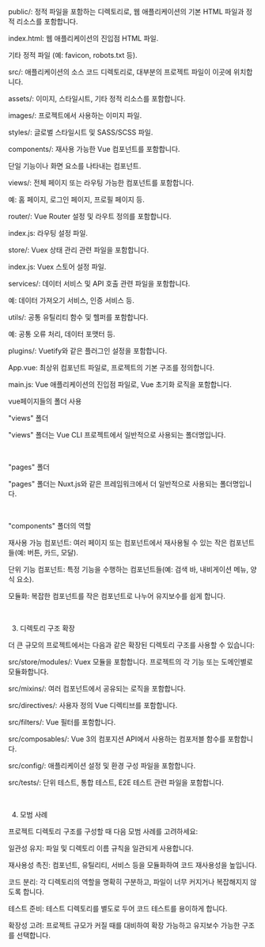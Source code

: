 public/: 정적 파일을 포함하는 디렉토리로, 웹 애플리케이션의 기본 HTML 파일과 정적 리소스를 포함합니다.

index.html: 웹 애플리케이션의 진입점 HTML 파일.

기타 정적 파일 (예: favicon, robots.txt 등).

src/: 애플리케이션의 소스 코드 디렉토리로, 대부분의 프로젝트 파일이 이곳에 위치합니다.

assets/: 이미지, 스타일시트, 기타 정적 리소스를 포함합니다.

images/: 프로젝트에서 사용하는 이미지 파일.

styles/: 글로벌 스타일시트 및 SASS/SCSS 파일.

components/: 재사용 가능한 Vue 컴포넌트를 포함합니다.

단일 기능이나 화면 요소를 나타내는 컴포넌트.

views/: 전체 페이지 또는 라우팅 가능한 컴포넌트를 포함합니다.

예: 홈 페이지, 로그인 페이지, 프로필 페이지 등.

router/: Vue Router 설정 및 라우트 정의를 포함합니다.

index.js: 라우팅 설정 파일.

store/: Vuex 상태 관리 관련 파일을 포함합니다.

index.js: Vuex 스토어 설정 파일.

services/: 데이터 서비스 및 API 호출 관련 파일을 포함합니다.

예: 데이터 가져오기 서비스, 인증 서비스 등.

utils/: 공통 유틸리티 함수 및 헬퍼를 포함합니다.

예: 공통 오류 처리, 데이터 포맷터 등.

plugins/: Vuetify와 같은 플러그인 설정을 포함합니다.

App.vue: 최상위 컴포넌트 파일로, 프로젝트의 기본 구조를 정의합니다.

main.js: Vue 애플리케이션의 진입점 파일로, Vue 초기화 로직을 포함합니다.



vue페이지들의 폴더 사용

"views" 폴더

"views" 폴더는 Vue CLI 프로젝트에서 일반적으로 사용되는 폴더명입니다. 

​

"pages" 폴더

"pages" 폴더는 Nuxt.js와 같은 프레임워크에서 더 일반적으로 사용되는 폴더명입니다. 

​

"components" 폴더의 역할

재사용 가능 컴포넌트: 여러 페이지 또는 컴포넌트에서 재사용될 수 있는 작은 컴포넌트들(예: 버튼, 카드, 모달).

단위 기능 컴포넌트: 특정 기능을 수행하는 컴포넌트들(예: 검색 바, 내비게이션 메뉴, 양식 요소).

모듈화: 복잡한 컴포넌트를 작은 컴포넌트로 나누어 유지보수를 쉽게 합니다.

​

3. 디렉토리 구조 확장

더 큰 규모의 프로젝트에서는 다음과 같은 확장된 디렉토리 구조를 사용할 수 있습니다:

src/store/modules/: Vuex 모듈을 포함합니다. 프로젝트의 각 기능 또는 도메인별로 모듈화합니다.

src/mixins/: 여러 컴포넌트에서 공유되는 로직을 포함합니다.

src/directives/: 사용자 정의 Vue 디렉티브를 포함합니다.

src/filters/: Vue 필터를 포함합니다.

src/composables/: Vue 3의 컴포지션 API에서 사용하는 컴포저블 함수를 포함합니다.

src/config/: 애플리케이션 설정 및 환경 구성 파일을 포함합니다.

src/tests/: 단위 테스트, 통합 테스트, E2E 테스트 관련 파일을 포함합니다.

​

4. 모범 사례

프로젝트 디렉토리 구조를 구성할 때 다음 모범 사례를 고려하세요:

일관성 유지: 파일 및 디렉토리 이름 규칙을 일관되게 사용합니다.

재사용성 촉진: 컴포넌트, 유틸리티, 서비스 등을 모듈화하여 코드 재사용성을 높입니다.

코드 분리: 각 디렉토리의 역할을 명확히 구분하고, 파일이 너무 커지거나 복잡해지지 않도록 합니다.

테스트 준비: 테스트 디렉토리를 별도로 두어 코드 테스트를 용이하게 합니다.

확장성 고려: 프로젝트 규모가 커질 때를 대비하여 확장 가능하고 유지보수 가능한 구조를 선택합니다.
